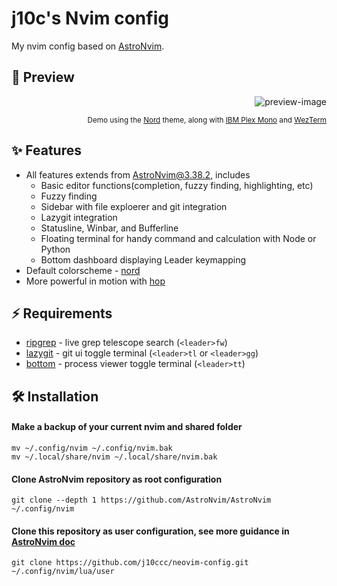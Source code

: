 # j10c's Nvim config

My nvim config based on [AstroNvim](https://github.com/AstroNvim/AstroNvim).

## 🌟 Preview

<div align="right">
  <img src="https://cdn.j10ccc.xyz/static/named/neovim-screenshot" alt="preview-image"/>
  <p>
    <sub>Demo using the <a href="https://github.com/gbprod/nord.nvim">Nord</a> theme, along with <a href="https://www.ibm.com/plex/">IBM Plex Mono</a> and <a href="https://github.com/wez/wezterm">WezTerm</a></sub>
  </p>
</div>

## ✨ Features

- All features extends from AstroNvim@3.38.2, includes
  - Basic editor functions(completion, fuzzy finding, highlighting, etc)
  - Fuzzy finding
  - Sidebar with file exploerer and git integration
  - Lazygit integration
  - Statusline, Winbar, and Bufferline
  - Floating terminal for handy command and calculation with Node or Python
  - Bottom dashboard displaying Leader keymapping 
- Default colorscheme - [nord](https://github.com/gbprod/nord.nvim)
- More powerful in motion with [hop](https://github.com/phaazon/hop.nvim)

## ⚡ Requirements

- [ripgrep](https://github.com/BurntSushi/ripgrep) - live grep telescope search (`<leader>fw`)
- [lazygit](https://github.com/jesseduffield/lazygit) - git ui toggle terminal (`<leader>tl` or `<leader>gg`)
- [bottom](https://github.com/ClementTsang/bottom) - process viewer toggle terminal (`<leader>tt`)

## 🛠️ Installation

#### Make a backup of your current nvim and shared folder

```shell
mv ~/.config/nvim ~/.config/nvim.bak
mv ~/.local/share/nvim ~/.local/share/nvim.bak
```

#### Clone AstroNvim repository as root configuration

```shell
git clone --depth 1 https://github.com/AstroNvim/AstroNvim ~/.config/nvim
```

#### Clone this repository as user configuration, see more guidance in [AstroNvim doc](https://docs.astronvim.com/configuration/manage_user_config/)

```shell
git clone https://github.com/j10ccc/neovim-config.git ~/.config/nvim/lua/user
```
